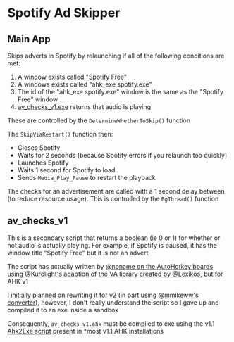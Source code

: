 # Spotify Ad Skipper

## Main App

Skips adverts in Spotify by relaunching if all of the following conditions are met:

1. A window exists called "Spotify Free"
2. A windows exists called "ahk_exe spotify.exe"
3. The id of the "ahk_exe spotify.exe" window is the same as the "Spotify Free" window
4. [av_checks_v1.exe](#av_checks_v1) returns that audio is playing

These are controlled by the `DetermineWhetherToSkip()` function

The `SkipViaRestart()` function then:

- Closes Spotify
- Waits for 2 seconds (because Spotify errors if you relaunch too quickly)
- Launches Spotify
- Waits 1 second for Spotify to load
- Sends `Media_Play_Pause` to restart the playback

The checks for an advertisement are called with a 1 second delay between (to reduce resource usage). This is controlled by the `BgThread()` function

## av_checks_v1

This is a secondary script that returns a boolean (ie 0 or 1) for whether or not audio is actually playing. For example, if Spotify is paused, it has the window title "Spotify Free" but it is not an advert

The script has actually written by [@noname on the AutoHotkey boards](https://www.autohotkey.com/boards/viewtopic.php?t=41872) using [@Kurolight's adaption](https://www.autohotkey.com/boards/viewtopic.php?f=5&t=40132) of [the VA library created by @Lexikos](https://www.autohotkey.com/board/topic/21984-vista-audio-control-functions/), but for AHK v1

I initially planned on rewriting it for v2 (in part using [@mmikeww's converter](https://github.com/mmikeww/AHK-v2-script-converter)), however, I don't really understand the script so I gave up and compiled it to an exe inside a sandbox

Consequently, `av_checks_v1.ahk` must be compiled to exe using the v1.1 [Ahk2Exe script](https://github.com/AutoHotkey/Ahk2Exe) present in *most v1.1 AHK installations
